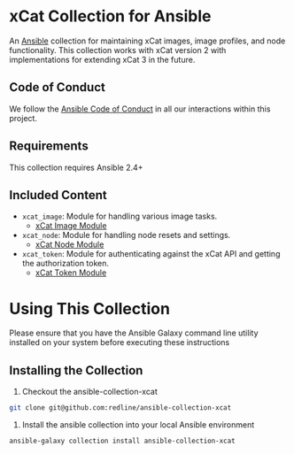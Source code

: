 xCat Collection for Ansible
===========================

An [Ansible][ansible] collection for maintaining xCat images, image profiles,
and node functionality. This collection works with xCat version 2 with
implementations for extending xCat 3 in the future.

[ansible]: http://www.ansible.com/
[redline]: http://redlineperf.com/

Code of Conduct
---------------
We follow the [Ansible Code of Conduct](https://docs.ansible.com/ansible/latest/community/code_of_conduct.html)
in all our interactions within this project.

Requirements
------------

This collection requires Ansible 2.4+

Included Content
----------------
- `xcat_image`: Module for handling various image tasks.
  - [xCat Image Module](https://github.com/redline/ansible-collection-xcat/plugins/modules/xcat_image.py)
- `xcat_node`: Module for handling node resets and settings.
  - [xCat Node Module](https://github.com/redline/ansible-collection-xcat/plugins/modules/xcat_node.py)
- `xcat_token`: Module for authenticating against the xCat API and getting the
authorization token.
  - [xCat Token Module](https://github.com/redline/ansible-collection-xcat/plugins/modules/xcat_token.py)

Using This Collection
=====================
Please ensure that you have the Ansible Galaxy command line utility installed on
your system before executing these instructions

Installing the Collection
-------------------------
1. Checkout the ansible-collection-xcat
```bash
git clone git@github.com:redline/ansible-collection-xcat
```
1. Install the ansible collection into your local Ansible environment
```bash
ansible-galaxy collection install ansible-collection-xcat
```
